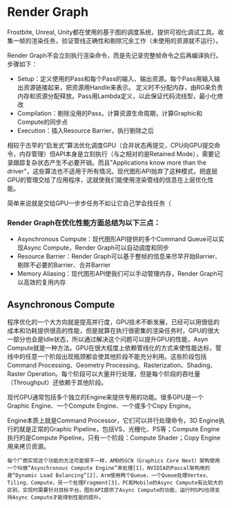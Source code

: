 # Render Graph
Frostbite, Unreal, Unity都在使用的基于图的调度系统，提供可视化调试工具。收集一帧的渲染任务，验证管线正确性和剔除冗余工作（未使用的资源就不运行）。

Render Graph不会立刻执行渲染命令，而是先记录完整帧命令之后再编译执行。步骤如下：

- Setup：定义使用的Pass和每个Pass的输入、输出资源。每个Pass用输入输出资源链接起来，把资源用Handle来表示。 定义时不分配内存，由RG来负责内存和资源分配释放。Pass用Lambda定义，以此保证代码流线型，最小化修改
- Compilation：剔除没用的Pass，计算资源生命周期，计算Graphic和Compute的同步点
- Execution：插入Resource Barrier，执行剔除之后

相较于古早的“启发式”算法优化调度GPU（合并状态再提交，CPU向GPU提交命令，内存管理）但API本身是立刻执行（与之相对的是Retained Mode），需要记录跟踪复杂状态产生不必要开销。而且"Applications know more than the driver"，这些算法也不适用于所有情况。现代图形API抛弃了这种模式，把底层GPU的管理交给了应用程序，这就使我们能使用渲染管线的信息在上层优化性能。

简单来说就是交给GPU一步步任务不如让它自己学会找任务（

### Render Graph在优化性能方面总结为以下三点：
- Asynchronous Compute：现代图形API提供的多个Command Queue可以实现Async Compute，Render Graph可以自动调度和同步
- Resource Barrier：Render Graph可以基于整帧的信息来尽早开始Barrier、剔除不必要的Barrier、合并Barrier
- Memory Aliasing：现代图形API使我们可以手动管理内存，Render Graph可以高效的复用内存

## Asynchronous Compute

程序优化的一个大方向就是提高并行度，GPU技术不断发展，已经可以用很低的成本和功耗提供很高的性能，但是就算在执行很密集的渲染任务时，GPU的很大一部分也会是Idle状态，所以通过解决这个问题可以提升GPU的性能，Asyn Compute就是一种方法。GPU在很大程度上依赖管线化的方式来使性能达标，管线中的任意一个阶段出现瓶颈都会使其他阶段不能充分利用。这些阶段包括Command Processing、Geometry Processing、Rasterization、Shading、Raster Operation。每个阶段可以大量并行处理，但是每个阶段的吞吐量（Throughput）还依赖于其他阶段。

现代GPU通常包括多个独立的Engine来提供专用的功能。很多GPU是一个Graphic Engine、一个Compute Engine、一个或多个Copy Engine。

Engine本质上就是Command Processor，它们可以并行处理命令，3D Engine执行的就是正常的Graphic Pipeline，包括VS、光栅化、PS等；Compute Engine执行的是Compute Pipeline，只有一个阶段：Compute Shader；Copy Engine用来拷贝资源。

```
每个厂商实现这个功能的方法可能很不一样，AMD的GCN（Graphics Core Next）架构使用一个叫做“Asynchronous Compute Engine”来处理[1]，NVIDIA的Pascal架构用的是“Dynamic Load Balancing”[2]，Arm使用两个Queue，一个Queue处理Vertex、Tiling、Compute，另一个处理Fragment[3]，PC和Mobile的Async Compute有比较大的区别，实现时需要针对目标平台。图形API提供了Async Compute的功能，运行时GPU也得支持Async Compute才能得到性能的提升。
```
